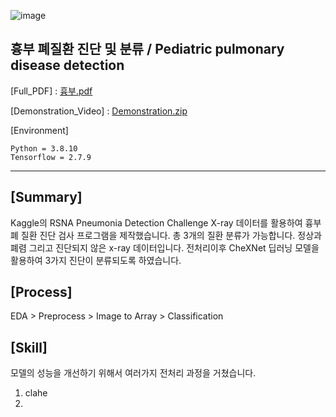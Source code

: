 ![image](https://user-images.githubusercontent.com/60537388/145531886-a210ad21-c081-49f6-9b5e-de805b0f5700.png)
## 흉부 폐질환 진단 및 분류 / Pediatric pulmonary disease detection

[Full_PDF] : [흉부.pdf](https://github.com/Pleasant-riot/Lung-Disease-Detection/files/7690712/default.pdf) 

[Demonstration_Video] : [Demonstration.zip](https://github.com/Pleasant-riot/Lung-Disease-Detection/files/7690735/Demonstration.zip)

[Environment]

	Python = 3.8.10
	Tensorflow = 2.7.9

--------------------------
## [Summary]
Kaggle의 RSNA Pneumonia Detection Challenge X-ray 데이터를 활용하여 흉부 폐 질환 진단 검사 프로그램을 제작했습니다.
총 3개의 질환 분류가 가능합니다. 정상과 폐렴 그리고 진단되지 않은 x-ray 데이터입니다. 전처리이후 CheXNet 딥러닝 모델을 활용하여 3가지 진단이 분류되도록 하였습니다.

## [Process]
EDA > Preprocess > Image to Array > Classification

## [Skill]
모델의 성능을 개선하기 위해서 여러가지 전처리 과정을 거쳤습니다.
1. clahe
2. 
